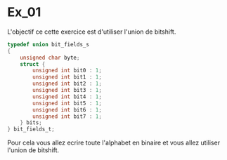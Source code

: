 # Ex_01

L'objectif ce cette exercice est d'utiliser l'union de bitshift.

```c
typedef union bit_fields_s
{
    unsigned char byte;
    struct {
        unsigned int bit0 : 1;
        unsigned int bit1 : 1;
        unsigned int bit2 : 1;
        unsigned int bit3 : 1;
        unsigned int bit4 : 1;
        unsigned int bit5 : 1;
        unsigned int bit6 : 1;
        unsigned int bit7 : 1;
    } bits;
} bit_fields_t;
```

Pour cela vous allez ecrire toute l'alphabet en binaire et vous allez utiliser l'union de bitshift.
